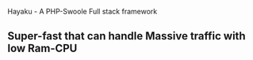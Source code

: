 Hayaku - A PHP-Swoole Full stack framework
## Super-fast that can handle Massive traffic with low Ram-CPU
